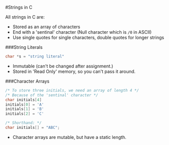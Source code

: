 #Strings in C

All strings in C are:
 * Stored as an array of characters
 * End with a 'sentinal' character (Null character which is `/0` in ASCII)
 * Use single quotes for single characters, double quotes for longer strings

###String Literals
```C
char *s = "string literal"
```

 * Immutable (can't be changed after assignment.)
 * Stored in 'Read Only' memory, so you can't pass it around.

###Character Arrays
```C
/* To store three initials, we need an array of length 4 */
/* Because of the 'sentinal' character */
char initials[4]
initials[0] = 'A'
initials[1] = 'B'
initials[2] = 'C'

/* Shorthand: */
char initials[] = "ABC";
```

 * Character arrays are mutable, but have a static length.
